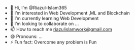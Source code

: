 - 👋 Hi, I’m @Riazul-Islam365
- 👀 I’m interested in Web Development ,ML and Blockchain
- 🌱 I’m currently learning Web Development
- 💞️ I’m looking to collaborate on ...
- 📫 How to reach me riazulislamwork@gmail.com
- 😄 Pronouns: ...
- ⚡ Fun fact: Overcome any problem is Fun

<!---
Riazul-Islam365/Riazul-Islam365 is a ✨ special ✨ repository because its `README.md` (this file) appears on your GitHub profile.
You can click the Preview link to take a look at your changes.
--->
